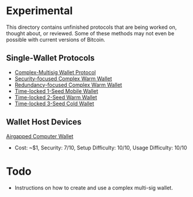 # Experimental

This directory contains unfinished protocols that are being worked on, thought about, or reviewed. Some of these methods may not even be possible with current versions of Bitcoin.

## Single-Wallet Protocols

* [Complex-Multisig Wallet Protocol](singleWalletProtocols/Complex-Warm-Wallet.md)
* [Security-focused Complex Warm Wallet](singleWalletProtocols/Complex-Security-focused-Warm-Wallet.md)
* [Redundancy-focused Complex Warm Wallet](singleWalletProtocols/Complex-Redundancy-focused-Warm-Wallet.md)
* [Time-locked 1-Seed Mobile Wallet](singleWalletProtocols/Time-locked-1-Seed-Mobile-Wallet.md)
* [Time-locked 2-Seed Warm Wallet](singleWalletProtocols/Time-locked-2-Seed-Warm-Wallet.md)
* [Time-locked 3-Seed Cold Wallet](singleWalletProtocols/Time-locked-3-Seed-Cold-Wallet.md)

## Wallet Host Devices

[Airgapped Computer Wallet](walletHostDevices/Airgapped-Computer.md)

* Cost: ~$1, Security: 7/10, Setup Difficulty: 10/10, Usage Difficulty: 10/10

# Todo

* Instructions on how to create and use a complex multi-sig wallet.

